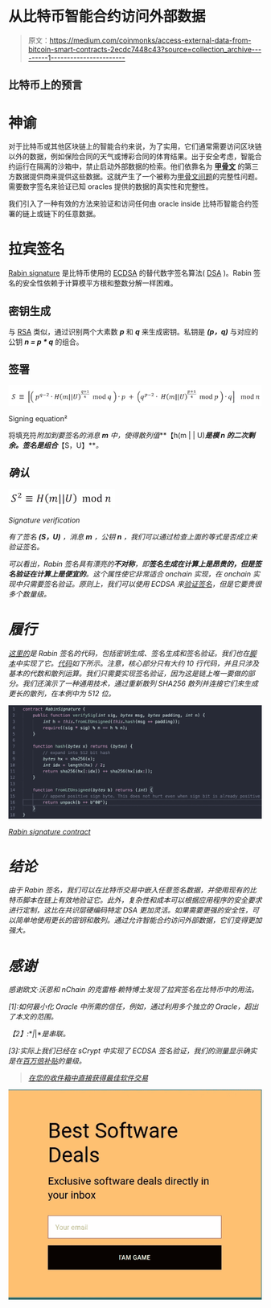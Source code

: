 # 从比特币智能合约访问外部数据

> 原文：<https://medium.com/coinmonks/access-external-data-from-bitcoin-smart-contracts-2ecdc7448c43?source=collection_archive---------1----------------------->

## 比特币上的预言

# 神谕

对于比特币或其他区块链上的智能合约来说，为了实用，它们通常需要访问区块链以外的数据，例如保险合同的天气或博彩合同的体育结果。出于安全考虑，智能合约运行在隔离的沙箱中，禁止启动外部数据的检索。他们依靠名为 [**甲骨文**](https://en.bitcoin.it/wiki/Oracle) 的第三方数据提供商来提供这些数据。这就产生了一个被称为[甲骨文问题](https://blog.coincodecap.com/ethereum-smart-contracts-and-the-oracle-problem/)的完整性问题。需要数字签名来验证已知 oracles 提供的数据的真实性和完整性。

我们引入了一种有效的方法来验证和访问任何由 oracle inside 比特币智能合约签署的链上或链下的任意数据。

# 拉宾签名

[Rabin signature](https://nchain.com/app/uploads/2018/09/Rabin-Signatures-in-Bitcoin-Cash.pdf) 是比特币使用的 [ECDSA](https://en.wikipedia.org/wiki/Elliptic_Curve_Digital_Signature_Algorithm) 的替代数字签名算法( [DSA](https://en.wikipedia.org/wiki/Digital_Signature_Algorithm) )。Rabin 签名的安全性依赖于计算模平方根和整数分解一样困难。

## 密钥生成

与 [RSA](https://en.wikipedia.org/wiki/RSA_(cryptosystem)) 类似，通过识别两个大素数 ***p*** 和 ***q*** 来生成密钥。私钥是 ***(p，q)*** 与对应的公钥 ***n = p * q*** 的组合。

## 签署

![](img/5c6266c9dfbaa70b98593eb2f5f2f6fe.png)

Signing equation²

将填充符*附加到要签名的消息 ***m*** 中，使得散列值***【h(m | | U)***是模 ***n*** 的二次剩余。签名是组合***【S，U】***。*

## *确认*

*![](img/8899a4b947199f8165c6f3e1a5dc4862.png)*

*Signature verification*

*有了签名 ***(S，U)*** ，消息 ***m*** ，公钥 ***n*** ，我们可以通过检查上面的等式是否成立来验证签名。*

*可以看出，Rabin 签名具有漂亮的**不对称**，即**签名生成在计算上是昂贵的，但是签名验证在计算上是便宜的**。这个属性使它非常适合 onchain 实现，在 onchain 实现中只需要签名验证。原则上，我们可以使用 ECDSA 来[验证签名](https://www.yours.org/content/op_datasigverify-in-bitcoin-01-b6e44e91e7de)，但是它要贵很多个数量级。*

# *履行*

*[这里的](https://github.com/scrypt-sv/rabin)是 Rabin 签名的代码，包括密钥生成、签名生成和签名验证。我们也在[脚本](https://github.com/scrypt-sv/boilerplate/blob/master/tests/js/rabin.scrypttest.js)中实现了它。[代码](https://github.com/scrypt-sv/boilerplate/blob/master/contracts/rabin.scrypt)如下所示。注意，核心部分只有大约 10 行代码，并且只涉及基本的代数和散列运算。我们只需要实现签名验证，因为这是链上唯一要做的部分。我们还演示了一种通用技术，通过重新散列 SHA256 散列并连接它们来生成更长的散列，在本例中为 512 位。*

*![](img/3eb8f3d326bd75f3956ae3ed7202ae14.png)*

*[Rabin signature contract](https://github.com/sCrypt-Inc/boilerplate/blob/master/contracts/rabin.scrypt)*

# *结论*

*由于 Rabin 签名，我们可以在比特币交易中嵌入任意签名数据，并使用现有的比特币脚本在链上有效地验证它。此外，复杂性和成本可以根据应用程序的安全要求进行定制，这比在共识层硬编码特定 DSA 更加灵活。如果需要更强的安全性，可以简单地使用更长的密钥和散列。通过允许智能合约访问外部数据，它们变得更加强大。*

# *感谢*

*感谢欧文·沃恩和 nChain 的克雷格·赖特博士发现了拉宾签名在比特币中的用法。*

*[1]:如何最小化 Oracle 中所需的信任，例如，通过利用多个独立的 Oracle，超出了本文的范围。*

*【2】:***|*|**是串联。*

*[3]:实际上我们已经在 *sCrypt* 中实现了 ECDSA 签名验证，我们的测量显示确实是在[百万倍补贴](https://www.yours.org/content/how-to-implement-ecdsa-signature-verification-in-script-and-why-datasi-9f113344542f)的量级。*

> *[在您的收件箱中直接获得最佳软件交易](https://coincodecap.com/?utm_source=coinmonks)*

*[![](img/7c0b3dfdcbfea594cc0ae7d4f9bf6fcb.png)](https://coincodecap.com/?utm_source=coinmonks)*